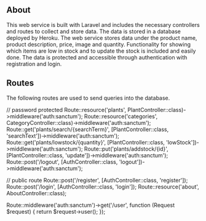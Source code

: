 ## About 

This web service is built with Laravel and includes the necessary controllers and routes to collect and store data. The data is stored in a database deployed by Heroku. The web service stores data under the product name, product description, price, image and quantity. Functionality for showing which items are low in stock and to update the stock is included and easily done. The data is protected and accessible through authentication with registration and login. 


## Routes
The following routes are used to send queries into the database.

// password protected 
Route::resource('plants', PlantController::class)->middleware('auth:sanctum');
Route::resource('categories', CategoryController::class)->middleware('auth:sanctum');
Route::get('plants/search/{searchTerm}', [PlantController::class, 'searchText'])->middleware('auth:sanctum');
Route::get('plants/lowstock/{quantity}', [PlantController::class, 'lowStock'])->middleware('auth:sanctum');
Route::put('plants/addstock/{id}', [PlantController::class, 'update'])->middleware('auth:sanctum');
Route::post('/logout', [AuthController::class, 'logout'])->middleware('auth:sanctum');

// public route
Route::post('/register', [AuthController::class, 'register']);
Route::post('/login', [AuthController::class, 'login']);
Route::resource('about', AboutController::class);

Route::middleware('auth:sanctum')->get('/user', function (Request $request) {
    return $request->user();
});
